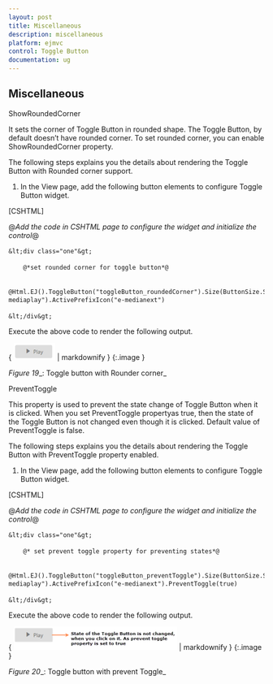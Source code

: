 ```yaml
---
layout: post
title: Miscellaneous
description: miscellaneous
platform: ejmvc
control: Toggle Button
documentation: ug
---
```


## Miscellaneous

ShowRoundedCorner 

It sets the corner of Toggle Button in rounded shape. The Toggle Button, by default doesn’t have rounded corner. To set rounded corner, you can enable ShowRoundedCorner property.

The following steps explains you the details about rendering the Toggle Button with Rounded corner support. 

1. In the View page, add the following button elements to configure Toggle Button widget.





[CSHTML]

@*Add the code in CSHTML page to configure the widget and initialize the control*@



    &lt;div class="one"&gt;

        @*set rounded corner for toggle button*@       

                 @Html.EJ().ToggleButton("toggleButton_roundedCorner").Size(ButtonSize.Small).ShowRoundedCorner(true).ContentType(ContentType.TextAndImage).DefaultText("Play").ActiveText("Next").DefaultPrefixIcon("e-mediaplay").ActivePrefixIcon("e-medianext")       

    &lt;/div&gt;



Execute the above code to render the following output.

{ ![](Miscellaneous_images/Miscellaneous_img1.png) | markdownify }
{:.image }


_Figure_ _19__: Toggle button with Rounder corner_

PreventToggle

This property is used to prevent the state change of Toggle Button when it is clicked. When you set PreventToggle propertyas true, then the state of the Toggle Button is not changed even though it is clicked. Default value of PreventToggle is false.

The following steps explains you the details about rendering the Toggle Button with PreventToggle property enabled.

1. In the View page, add the following button elements to configure Toggle Button widget.





[CSHTML]

@*Add the code in CSHTML page to configure the widget and initialize the control*@



    &lt;div class="one"&gt;

        @* set prevent toggle property for preventing states*@       

                 @Html.EJ().ToggleButton("toggleButton_preventToggle").Size(ButtonSize.Small).ContentType(ContentType.TextAndImage).DefaultText("Play").ActiveText("Next").DefaultPrefixIcon("e-mediaplay").ActivePrefixIcon("e-medianext").PreventToggle(true)       

    &lt;/div&gt;



Execute the above code to render the following output.



{ ![](Miscellaneous_images/Miscellaneous_img2.png) | markdownify }
{:.image }


_Figure_ _20__: Toggle button with prevent Toggle_



